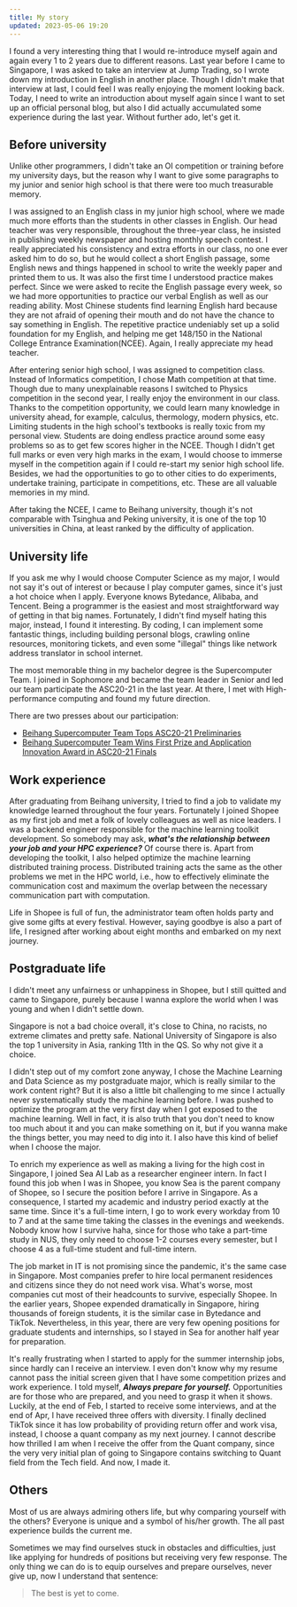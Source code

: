 ```yaml
---
title: My story
updated: 2023-05-06 19:20
---
```


I found a very interesting thing that I would re-introduce myself again and again every 1 to 2 years due to different reasons. Last year before I came to Singapore, I was asked to take an interview at Jump Trading, so I wrote down my introduction in English in another place. Though I didn't make that interview at last, I could feel I was really enjoying the moment looking back. Today, I need to write an introduction about myself again since I want to set up an official personal blog, but also I did actually accumulated some experience during the last year. Without further ado, let's get it.    

## Before university
Unlike other programmers, I didn't take an OI competition or training before my university days, but the reason why I want to give some paragraphs to my junior and senior high school is that there were too much treasurable memory.                 

I was assigned to an English class in my junior high school, where we made much more efforts than the students in other classes in English. Our head teacher was very responsible, throughout the three-year class, he insisted in publishing weekly newspaper and hosting monthly speech contest. I really appreciated his consistency and extra efforts in our class, no one ever asked him to do so, but he would collect a short English passage, some English news and things happened in school to write the weekly paper and printed them to us. It was also the first time I understood practice makes perfect. Since we were asked to recite the English passage every week, so we had more opportunities to practice our verbal English as well as our reading ability. Most Chinese students find learning English hard because they are not afraid of opening their mouth and do not have the chance to say something in English. The repetitive practice undeniably set up a solid foundation for my English, and helping me get 148/150 in the National College Entrance Examination(NCEE). Again, I really appreciate my head teacher.      

After entering senior high school, I was assigned to competition class. Instead of Informatics competition, I chose Math competition at that time. Though due to many unexplainable reasons I switched to Physics competition in the second year, I really enjoy the environment in our class. Thanks to the competition opportunity, we could learn many knowledge in university ahead, for example, calculus, thermology, modern physics, etc. Limiting students in the high school's textbooks is really toxic from my personal view. Students are doing endless practice around some easy problems so as to get few scores higher in the NCEE. Though I didn't get full marks or even very high marks in the exam, I would choose to immerse myself in the competition again if I could re-start my senior high school life. Besides, we had the opportunities to go to other cities to do experiments, undertake training, participate in competitions, etc. These are all valuable memories in my mind.         

After taking the NCEE, I came to Beihang university, though it's not comparable with Tsinghua and Peking university, it is one of the top 10 universities in China, at least ranked by the difficulty of application.        

## University life
If you ask me why I would choose Computer Science as my major, I would not say it's out of interest or because I play computer games, since it's just a hot choice when I apply. Everyone knows Bytedance, Alibaba, and Tencent. Being a programmer is the easiest and most straightforward way of getting in that big names. Fortunately, I didn't find myself hating this major, instead, I found it interesting. By coding, I can implement some fantastic things, including building personal blogs, crawling online resources, monitoring tickets, and even some "illegal" things like network address translator in school internet. 

The most memorable thing in my bachelor degree is the Supercomputer Team. I joined in Sophomore and became the team leader in Senior and led our team participate the ASC20-21 in the last year. At there, I met with High-performance computing and found my future direction. 

There are two presses about our participation:    
- [Beihang Supercomputer Team Tops ASC20-21 Preliminaries](https://ev.buaa.edu.cn/info/1134/2912.htm)
- [Beihang Supercomputer Team Wins First Prize and Application Innovation Award in ASC20-21 Finals](https://ev.buaa.edu.cn/info/1134/3091.htm)


## Work experience
After graduating from Beihang university, I tried to find a job to validate my knowledge learned throughout the four years. Fortunately I joined Shopee as my first job and met a folk of lovely colleagues as well as nice leaders. I was a backend engineer responsible for the machine learning toolkit development. So somebody may ask, ***what's the relationship between your job and your HPC experience?*** Of course there is. Apart from developing the toolkit, I also helped optimize the machine learning distributed training process. Distributed training acts the same as the other problems we met in the HPC world, i.e., how to effectively eliminate the communication cost and maximum the overlap between the necessary communication part with computation. 

Life in Shopee is full of fun, the administrator team often holds party and give some gifts at every festival. However, saying goodbye is also a part of life, I resigned after working about eight months and embarked on my next journey.


## Postgraduate life
I didn't meet any unfairness or unhappiness in Shopee, but I still quitted and came to Singapore, purely because I wanna explore the world when I was young and when I didn't settle down.           

Singapore is not a bad choice overall, it's close to China, no racists, no extreme climates and pretty safe. National University of Singapore is also the top 1 university in Asia, ranking 11th in the QS. So why not give it a choice.           

I didn't step out of my comfort zone anyway, I chose the Machine Learning and Data Science as my postgraduate major, which is really similar to the work content right? But it is also a little bit challenging to me since I actually never systematically study the machine learning before. I was pushed to optimize the program at the very first day when I got exposed to the machine learning. Well in fact, it is also truth that you don't need to know too much about it and you can make something on it, but if you wanna make the things better, you may need to dig into it. I also have this kind of belief when I choose the major.       

To enrich my experience as well as making a living for the high cost in Singapore, I joined Sea AI Lab as a researcher engineer intern. In fact I found this job when I was in Shopee, you know Sea is the parent company of Shopee, so I secure the position before I arrive in Singapore. As a consequence, I started my academic and industry period exactly at the same time. Since it's a full-time intern, I go to work every workday from 10 to 7 and at the same time taking the classes in the evenings and weekends. Nobody know how I survive haha, since for those who take a part-time study in NUS, they only need to choose 1-2 courses every semester, but I choose 4 as a full-time student and full-time intern.                

The job market in IT is not promising since the pandemic, it's the same case in Singapore. Most companies prefer to hire local permanent residences and citizens since they do not need work visa. What's worse, most companies cut most of their headcounts to survive, especially Shopee. In the earlier years, Shopee expended dramatically in Singapore, hiring thousands of foreign students, it is the similar case in Bytedance and TikTok. Nevertheless, in this year, there are very few opening positions for graduate students and internships, so I stayed in Sea for another half year for preparation.                    

It's really frustrating when I started to apply for the summer internship jobs, since hardly can I receive an interview. I even don't know why my resume cannot pass the initial screen given that I have some competition prizes and work experience. I told myself, ***Always prepare for yourself.*** Opportunities are for those who are prepared, and you need to grasp it when it shows. Luckily, at the end of Feb, I started to receive some interviews, and at the end of Apr, I have received three offers with diversity. I finally declined TikTok since it has low probability of providing return offer and work visa, instead, I choose a quant company as my next journey. I cannot describe how thrilled I am when I receive the offer from the Quant company, since the very very initial plan of going to Singapore contains switching to Quant field from the Tech field. And now, I made it. 

## Others
Most of us are always admiring others life, but why comparing yourself with the others? Everyone is unique and a symbol of his/her growth. The all past experience builds the current me.                        

Sometimes we may find ourselves stuck in obstacles and difficulties, just like applying for hundreds of positions but receiving very few response. The only thing we can do is to equip ourselves and prepare ourselves, never give up, now I understand that sentence:    

> The best is yet to come.